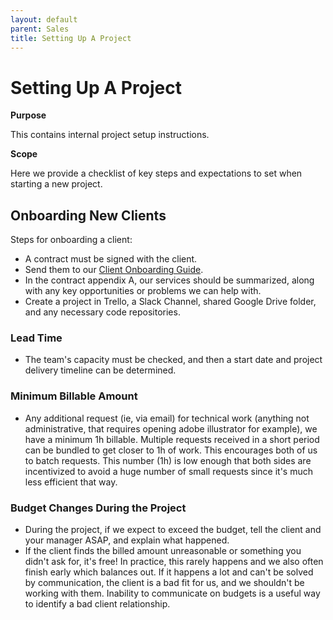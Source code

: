```yaml
---
layout: default
parent: Sales
title: Setting Up A Project
---
```


# Setting Up A Project

**Purpose**

This contains internal project setup instructions.

**Scope**

Here we provide a checklist of key steps and expectations to set when starting a new project.

## Onboarding New Clients

Steps for onboarding a client:

-  A contract must be signed with the client.
-  Send them to our [Client Onboarding Guide](../operations/CLIENT_ONBOARDING).
-  In the contract appendix A, our services should be summarized, along
   with any key opportunities or problems we can help with.
-  Create a project in Trello, a Slack Channel, shared Google Drive folder, and any necessary code
   repositories.


### Lead Time

-  The team's capacity must be checked, and then a start date and project
   delivery timeline can be determined.

### Minimum Billable Amount

-  Any additional request (ie, via email) for technical work (anything
   not administrative, that requires opening adobe illustrator for
   example), we have a minimum 1h billable. Multiple requests received
   in a short period can be bundled to get closer to 1h of work. This
   encourages both of us to batch requests. This number (1h) is low
   enough that both sides are incentivized to avoid a huge number of
   small requests since it's much less efficient that way.

### Budget Changes During the Project

-  During the project, if we expect to exceed the budget, tell the
   client and your manager ASAP, and explain what happened.
-  If the client finds the billed amount unreasonable or something you
   didn't ask for, it's free! In practice, this rarely happens and we
   also often finish early which balances out. If it happens a lot and
   can't be solved by communication, the client is a bad fit for us, and
   we shouldn't be working with them. Inability to communicate on
   budgets is a useful way to identify a bad client relationship.
